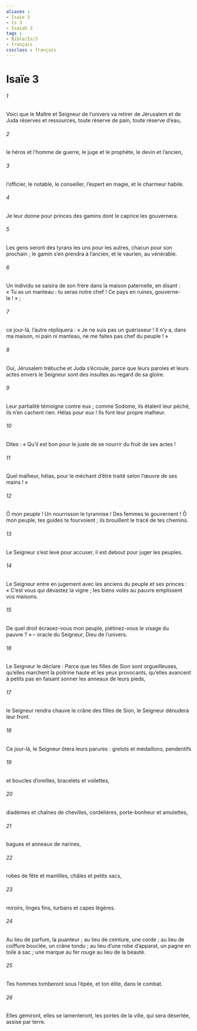 ```yaml
---
aliases : 
- Isaïe 3
- Is 3
- Isaiah 3
tags : 
- Bible/Is/3
- français
cssclass : français
---
```


# Isaïe 3

###### 1
Voici que le Maître et Seigneur de l’univers
va retirer de Jérusalem et de Juda
réserves et ressources,
toute réserve de pain,
toute réserve d’eau,
###### 2
le héros et l’homme de guerre,
le juge et le prophète,
le devin et l’ancien,
###### 3
l’officier, le notable,
le conseiller, l’expert en magie,
et le charmeur habile.
###### 4
Je leur donne pour princes des gamins
dont le caprice les gouvernera.
###### 5
Les gens seront des tyrans les uns pour les autres,
chacun pour son prochain ;
le gamin s’en prendra à l’ancien,
et le vaurien, au vénérable.
###### 6
Un individu se saisira de son frère
dans la maison paternelle, en disant :
« Tu as un manteau : tu seras notre chef !
Ce pays en ruines, gouverne-le ! » ;
###### 7
ce jour-là, l’autre répliquera :
« Je ne suis pas un guérisseur !
Il n’y a, dans ma maison, ni pain ni manteau,
ne me faites pas chef du peuple ! »
###### 8
Oui, Jérusalem trébuche
et Juda s’écroule,
parce que leurs paroles et leurs actes
envers le Seigneur
sont des insultes au regard de sa gloire.
###### 9
Leur partialité témoigne contre eux ;
comme Sodome, ils étalent leur péché,
ils n’en cachent rien.
Hélas pour eux !
Ils font leur propre malheur.
###### 10
Dites : « Qu’il est bon pour le juste
de se nourrir du fruit de ses actes !
###### 11
Quel malheur, hélas, pour le méchant
d’être traité selon l’œuvre de ses mains ! »
###### 12
Ô mon peuple ! Un nourrisson le tyrannise !
Des femmes le gouvernent !
Ô mon peuple, tes guides te fourvoient ;
ils brouillent le tracé de tes chemins.
###### 13
Le Seigneur s’est levé pour accuser,
il est debout pour juger les peuples.
###### 14
Le Seigneur entre en jugement
avec les anciens du peuple et ses princes :
« C’est vous qui dévastez la vigne ;
les biens volés au pauvre emplissent vos maisons.
###### 15
De quel droit écrasez-vous mon peuple,
piétinez-vous le visage du pauvre ? »
– oracle du Seigneur, Dieu de l’univers.
###### 16
Le Seigneur le déclare :
Parce que les filles de Sion sont orgueilleuses,
qu’elles marchent la poitrine haute
et les yeux provocants,
qu’elles avancent à petits pas
en faisant sonner les anneaux de leurs pieds,
###### 17
le Seigneur rendra chauve
le crâne des filles de Sion,
le Seigneur dénudera leur front.
###### 18
Ce jour-là, le Seigneur ôtera leurs parures :
grelots et médaillons,
pendentifs
###### 19
et boucles d’oreilles,
bracelets et voilettes,
###### 20
diadèmes et chaînes de chevilles,
cordelières, porte-bonheur et amulettes,
###### 21
bagues et anneaux de narines,
###### 22
robes de fête et mantilles,
châles et petits sacs,
###### 23
miroirs, linges fins, turbans et capes légères.
###### 24
Au lieu de parfum, la puanteur ;
au lieu de ceinture, une corde ;
au lieu de coiffure bouclée, un crâne tondu ;
au lieu d’une robe d’apparat, un pagne en toile à sac ;
une marque au fer rouge au lieu de la beauté.
###### 25
Tes hommes tomberont sous l’épée,
et ton élite, dans le combat.
###### 26
Elles gémiront, elles se lamenteront, les portes de la ville,
qui sera désertée, assise par terre.
